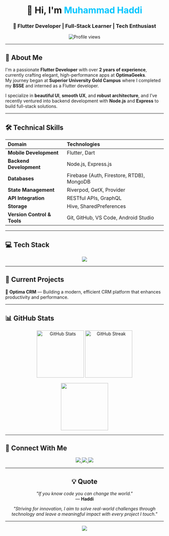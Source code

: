 <!-- Profile Header -->
<h1 align="center">👋 Hi, I'm <span style="color:#00C6FF;">Muhammad Haddi</span></h1>
<h3 align="center">💙 Flutter Developer | Full-Stack Learner | Tech Enthusiast</h3>

<p align="center">
  <img src="https://komarev.com/ghpvc/?username=mhaddi12&style=flat-square&color=00C6FF" alt="Profile views"/>
</p>

---

## 🧠 About Me

I'm a passionate **Flutter Developer** with over **2 years of experience**, currently crafting elegant, high-performance apps at **OptimaGeeks**.  
My journey began at **Superior University Gold Campus** where I completed my **BSSE** and interned as a Flutter developer.  

I specialize in **beautiful UI**, **smooth UX**, and **robust architecture**, and I’ve recently ventured into backend development with **Node.js** and **Express** to build full-stack solutions.

---

## 🛠️ Technical Skills

| Domain | Technologies |
|:--|:--|
| **Mobile Development** | Flutter, Dart |
| **Backend Development** | Node.js, Express.js |
| **Databases** | Firebase (Auth, Firestore, RTDB), MongoDB |
| **State Management** | Riverpod, GetX, Provider |
| **API Integration** | RESTful APIs, GraphQL |
| **Storage** | Hive, SharedPreferences |
| **Version Control & Tools** | Git, GitHub, VS Code, Android Studio |

---

## 💻 Tech Stack

<p align="center">
  <img src="https://skillicons.dev/icons?i=dart,flutter,firebase,js,nodejs,express,mongodb,git,github,vscode,androidstudio" />
</p>

---

## 🚀 Current Projects

🧩 **Optima CRM** — Building a modern, efficient CRM platform that enhances productivity and performance.

---

## 📊 GitHub Stats

<p align="center">
  <img src="https://github-readme-stats.vercel.app/api?username=mhaddi12&show_icons=true&theme=tokyonight" alt="GitHub Stats" height="150"/>
  <img src="https://github-readme-streak-stats.herokuapp.com/?user=mhaddi12&theme=tokyonight" alt="GitHub Streak" height="150"/>
</p>

<p align="center">
  <img src="https://github-readme-stats.vercel.app/api/top-langs/?username=mhaddi12&layout=compact&theme=tokyonight" height="150" />
</p>

---

## 🤝 Connect With Me

<p align="center">
  <a href="https://www.linkedin.com/in/muhammad-haddi">
    <img src="https://img.shields.io/badge/LinkedIn-0077B5?style=for-the-badge&logo=linkedin&logoColor=white"/>
  </a>
  <a href="mailto:se.haddi1@gmail.com">
    <img src="https://img.shields.io/badge/Email-D14836?style=for-the-badge&logo=gmail&logoColor=white"/>
  </a>
  <a href="https://github.com/mhaddi12">
    <img src="https://img.shields.io/badge/GitHub-181717?style=for-the-badge&logo=github&logoColor=white"/>
  </a>
</p>

---

<h2 align="center">💡 Quote</h2>

<p align="center">
  <em>"If you know code you can change the world."</em><br>
  — <strong>Haddi</strong>
</p>

<p align="center">
  <em>"Striving for innovation, I aim to solve real-world challenges through technology and leave a meaningful impact with every project I touch."</em>
</p>

---

<p align="center">
  <img src="https://capsule-render.vercel.app/api?type=waving&color=00C6FF&height=100&section=footer"/>
</p>

